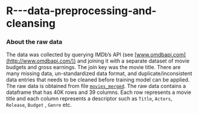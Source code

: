 # R---data-preprocessing-and-cleansing

### About the raw data   

The data was collected by querying IMDb’s API (see [www.omdbapi.com](http://www.omdbapi.com/)) and joining it with a separate dataset of movie budgets and gross earnings. The join key was the movie title. There are many missing data, un-standardized data format, and duplicate/inconsistent data entries that needs to be cleaned before training model can be applied.  The raw data is obtained from file [`movies_merged`](https://s3.amazonaws.com/content.udacity-data.com/courses/gt-cs6242/project/movies_merged). The raw data contains a dataframe that has 40K rows and 39 columns. Each row represents a movie title and each column represents a descriptor such as `Title`, `Actors`, `Release`, `Budget` , `Genre` etc.
